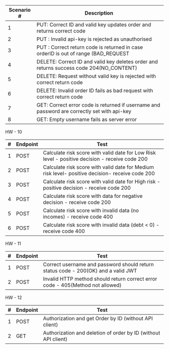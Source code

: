 | Scenario # | Description                                                                                 |
| ---------- | ------------------------------------------------------------------------------------------- |
| 1          | PUT: Correct ID and valid key updates order and returns correct code                        |
| 2          | PUT : Invalid api-key is rejected as unauthorised                                           |
| 3          | PUT : Correct return code is returned in case orderID is out of range (BAD_REQUEST          |
| 4          | DELETE: Correct ID and valid key deletes order and returns success code 204(NO_CONTENT)     |
| 5          | DELETE: Request without valid key is rejected with correct return code                      |
| 6          | DELETE: Invalid order ID fails as bad request with correct return code                      |
| 7          | GET: Correct error code is returned if username and password are correctly set with api-key |
| 8          | GET: Empty username fails as server error                                                   |

HW - 10

| #   | Endpoint | Test                                                                                            |
| --- | -------- | ----------------------------------------------------------------------------------------------- |
| 1   | POST     | Calculate risk score with valid date for Low Risk level - positive decision - receive code 200  |
| 2   | POST     | Calculate risk score with valid date for Medium risk level- positive decision- receive code 200 |
| 3   | POST     | Calculate risk score with valid date for High risk - positive decision - receive code 200       |
| 4   | POST     | Calculate risk score with data for negative decision - receive code 200                         |
| 5   | POST     | Calculate risk score with invalid data (no incomes) - receive code 400                          |
| 6   | POST     | Calculate risk score with invalid data (debt < 0) - receive code 400                            |

HW - 11

| #   | Endpoint | Test                                                                              |
| --- | -------- | --------------------------------------------------------------------------------- |
| 1   | POST     | Correct username and password should return status code - 200(OK) and a valid JWT |
| 2   | POST     | Invalid HTTP method should return correct error code - 405(Method not allowed)    |


HW - 12

| # | Endpoint | Test                                                           |
|---|----------|----------------------------------------------------------------|
| 1 | POST     | Authorization and get Order by ID (without API client)         |
| 2 | GET      | Authorization and deletion of order by ID (without API client) |